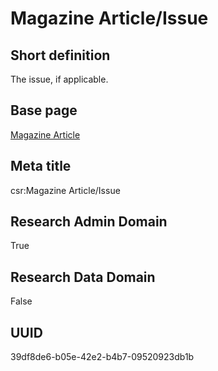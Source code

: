 # Magazine Article/Issue
## Short definition
The issue, if applicable.
## Base page
[Magazine Article](https://github.com/EuroCRIS/CASRAI-Dictionairies/blob/main/Objects/Magazine%20Article.md)
## Meta title
csr:Magazine Article/Issue
## Research Admin Domain
True
## Research Data Domain
False
## UUID
39df8de6-b05e-42e2-b4b7-09520923db1b
